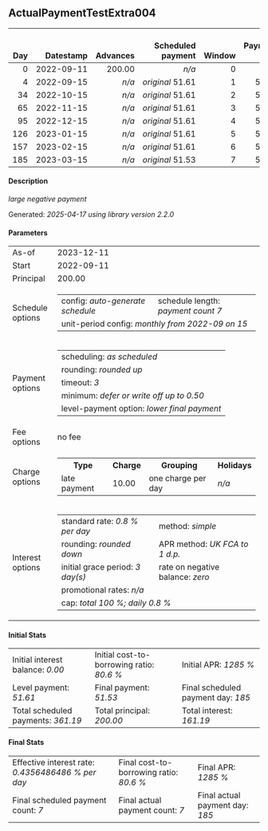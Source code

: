 <h2>ActualPaymentTestExtra004</h2>
<table>
    <thead style="vertical-align: bottom;">
        <th style="text-align: right;">Day</th>
        <th style="text-align: right;">Datestamp</th>
        <th style="text-align: right;">Advances</th>
        <th style="text-align: right;">Scheduled payment</th>
        <th style="text-align: right;">Window</th>
        <th style="text-align: right;">Payment due</th>
        <th style="text-align: right;">Actual payments</th>
        <th style="text-align: right;">Generated payment</th>
        <th style="text-align: right;">Net effect</th>
        <th style="text-align: right;">Payment status</th>
        <th style="text-align: right;">Balance status</th>
        <th style="text-align: right;">Simple interest</th>
        <th style="text-align: right;">New interest</th>
        <th style="text-align: right;">New charges</th>
        <th style="text-align: right;">Principal portion</th>
        <th style="text-align: right;">Fee portion</th>
        <th style="text-align: right;">Interest portion</th>
        <th style="text-align: right;">Charges portion</th>
        <th style="text-align: right;">Fee rebate</th>
        <th style="text-align: right;">Principal balance</th>
        <th style="text-align: right;">Fee balance</th>
        <th style="text-align: right;">Interest balance</th>
        <th style="text-align: right;">Charges balance</th>
        <th style="text-align: right;">Settlement figure</th>
        <th style="text-align: right;">Fee rebate if&nbsp;settled</th>
    </thead>
    <tr style="text-align: right;">
        <td class="ci00">0</td>
        <td class="ci01" style="white-space: nowrap;">2022-09-11</td>
        <td class="ci02">200.00</td>
        <td class="ci03" style="white-space: nowrap;"><i>n/a<i></td>
        <td class="ci04">0</td>
        <td class="ci05">0.00</td>
        <td class="ci06"><i>n/a</i></td>
        <td class="ci07"><i>n/a</i></td>
        <td class="ci08">0.00</td>
        <td class="ci09"><i>none&nbsp;scheduled</i></td>
        <td class="ci10">open</td>
        <td class="ci11">0.0000</td>
        <td class="ci12">0.0000</td>
        <td class="ci13"><i>n/a</i></td>
        <td class="ci14">0.00</td>
        <td class="ci15">0.00</td>
        <td class="ci16">0.00</td>
        <td class="ci17">0.00</td>
        <td class="ci18">0.00</td>
        <td class="ci19">200.00</td>
        <td class="ci20">0.00</td>
        <td class="ci21">0.0000</td>
        <td class="ci22">0.00</td>
        <td class="ci23">200.00</td>
        <td class="ci24">0.00</td>
    </tr>
    <tr style="text-align: right;">
        <td class="ci00">4</td>
        <td class="ci01" style="white-space: nowrap;">2022-09-15</td>
        <td class="ci02"><i>n/a</i></td>
        <td class="ci03" style="white-space: nowrap;"><i>original</i> 51.61</td>
        <td class="ci04">1</td>
        <td class="ci05">51.61</td>
        <td class="ci06"><i>confirmed</i>&nbsp;51.61</td>
        <td class="ci07"><i>n/a</i></td>
        <td class="ci08">51.61</td>
        <td class="ci09"><i>payment&nbsp;made</i></td>
        <td class="ci10">open</td>
        <td class="ci11">6.4000</td>
        <td class="ci12">6.4000</td>
        <td class="ci13"><i>n/a</i></td>
        <td class="ci14">45.21</td>
        <td class="ci15">0.00</td>
        <td class="ci16">6.40</td>
        <td class="ci17">0.00</td>
        <td class="ci18">0.00</td>
        <td class="ci19">154.79</td>
        <td class="ci20">0.00</td>
        <td class="ci21">0.0000</td>
        <td class="ci22">0.00</td>
        <td class="ci23">154.79</td>
        <td class="ci24">0.00</td>
    </tr>
    <tr style="text-align: right;">
        <td class="ci00">34</td>
        <td class="ci01" style="white-space: nowrap;">2022-10-15</td>
        <td class="ci02"><i>n/a</i></td>
        <td class="ci03" style="white-space: nowrap;"><i>original</i> 51.61</td>
        <td class="ci04">2</td>
        <td class="ci05">51.61</td>
        <td class="ci06"><i>confirmed</i>&nbsp;51.61</td>
        <td class="ci07"><i>n/a</i></td>
        <td class="ci08">51.61</td>
        <td class="ci09"><i>payment&nbsp;made</i></td>
        <td class="ci10">open</td>
        <td class="ci11">37.1496</td>
        <td class="ci12">37.1496</td>
        <td class="ci13"><i>n/a</i></td>
        <td class="ci14">14.47</td>
        <td class="ci15">0.00</td>
        <td class="ci16">37.14</td>
        <td class="ci17">0.00</td>
        <td class="ci18">0.00</td>
        <td class="ci19">140.32</td>
        <td class="ci20">0.00</td>
        <td class="ci21">0.0000</td>
        <td class="ci22">0.00</td>
        <td class="ci23">140.32</td>
        <td class="ci24">0.00</td>
    </tr>
    <tr style="text-align: right;">
        <td class="ci00">65</td>
        <td class="ci01" style="white-space: nowrap;">2022-11-15</td>
        <td class="ci02"><i>n/a</i></td>
        <td class="ci03" style="white-space: nowrap;"><i>original</i> 51.61</td>
        <td class="ci04">3</td>
        <td class="ci05">51.61</td>
        <td class="ci06"><i>confirmed</i>&nbsp;51.61</td>
        <td class="ci07"><i>n/a</i></td>
        <td class="ci08">51.61</td>
        <td class="ci09"><i>payment&nbsp;made</i></td>
        <td class="ci10">open</td>
        <td class="ci11">34.7994</td>
        <td class="ci12">34.7994</td>
        <td class="ci13"><i>n/a</i></td>
        <td class="ci14">16.82</td>
        <td class="ci15">0.00</td>
        <td class="ci16">34.79</td>
        <td class="ci17">0.00</td>
        <td class="ci18">0.00</td>
        <td class="ci19">123.50</td>
        <td class="ci20">0.00</td>
        <td class="ci21">0.0000</td>
        <td class="ci22">0.00</td>
        <td class="ci23">123.50</td>
        <td class="ci24">0.00</td>
    </tr>
    <tr style="text-align: right;">
        <td class="ci00">95</td>
        <td class="ci01" style="white-space: nowrap;">2022-12-15</td>
        <td class="ci02"><i>n/a</i></td>
        <td class="ci03" style="white-space: nowrap;"><i>original</i> 51.61</td>
        <td class="ci04">4</td>
        <td class="ci05">51.61</td>
        <td class="ci06"><i>confirmed</i>&nbsp;51.61</td>
        <td class="ci07"><i>n/a</i></td>
        <td class="ci08">51.61</td>
        <td class="ci09"><i>payment&nbsp;made</i></td>
        <td class="ci10">open</td>
        <td class="ci11">29.6400</td>
        <td class="ci12">29.6400</td>
        <td class="ci13"><i>n/a</i></td>
        <td class="ci14">21.97</td>
        <td class="ci15">0.00</td>
        <td class="ci16">29.64</td>
        <td class="ci17">0.00</td>
        <td class="ci18">0.00</td>
        <td class="ci19">101.53</td>
        <td class="ci20">0.00</td>
        <td class="ci21">0.0000</td>
        <td class="ci22">0.00</td>
        <td class="ci23">101.53</td>
        <td class="ci24">0.00</td>
    </tr>
    <tr style="text-align: right;">
        <td class="ci00">126</td>
        <td class="ci01" style="white-space: nowrap;">2023-01-15</td>
        <td class="ci02"><i>n/a</i></td>
        <td class="ci03" style="white-space: nowrap;"><i>original</i> 51.61</td>
        <td class="ci04">5</td>
        <td class="ci05">51.61</td>
        <td class="ci06"><i>confirmed</i>&nbsp;51.61</td>
        <td class="ci07"><i>n/a</i></td>
        <td class="ci08">51.61</td>
        <td class="ci09"><i>payment&nbsp;made</i></td>
        <td class="ci10">open</td>
        <td class="ci11">25.1794</td>
        <td class="ci12">25.1794</td>
        <td class="ci13"><i>n/a</i></td>
        <td class="ci14">26.44</td>
        <td class="ci15">0.00</td>
        <td class="ci16">25.17</td>
        <td class="ci17">0.00</td>
        <td class="ci18">0.00</td>
        <td class="ci19">75.09</td>
        <td class="ci20">0.00</td>
        <td class="ci21">0.0000</td>
        <td class="ci22">0.00</td>
        <td class="ci23">75.09</td>
        <td class="ci24">0.00</td>
    </tr>
    <tr style="text-align: right;">
        <td class="ci00">157</td>
        <td class="ci01" style="white-space: nowrap;">2023-02-15</td>
        <td class="ci02"><i>n/a</i></td>
        <td class="ci03" style="white-space: nowrap;"><i>original</i> 51.61</td>
        <td class="ci04">6</td>
        <td class="ci05">51.61</td>
        <td class="ci06"><i>confirmed</i>&nbsp;51.61</td>
        <td class="ci07"><i>n/a</i></td>
        <td class="ci08">51.61</td>
        <td class="ci09"><i>payment&nbsp;made</i></td>
        <td class="ci10">open</td>
        <td class="ci11">18.6223</td>
        <td class="ci12">18.6223</td>
        <td class="ci13"><i>n/a</i></td>
        <td class="ci14">32.99</td>
        <td class="ci15">0.00</td>
        <td class="ci16">18.62</td>
        <td class="ci17">0.00</td>
        <td class="ci18">0.00</td>
        <td class="ci19">42.10</td>
        <td class="ci20">0.00</td>
        <td class="ci21">0.0000</td>
        <td class="ci22">0.00</td>
        <td class="ci23">42.10</td>
        <td class="ci24">0.00</td>
    </tr>
    <tr style="text-align: right;">
        <td class="ci00">185</td>
        <td class="ci01" style="white-space: nowrap;">2023-03-15</td>
        <td class="ci02"><i>n/a</i></td>
        <td class="ci03" style="white-space: nowrap;"><i>original</i> 51.53</td>
        <td class="ci04">7</td>
        <td class="ci05">51.53</td>
        <td class="ci06"><i>confirmed</i>&nbsp;51.53</td>
        <td class="ci07"><i>n/a</i></td>
        <td class="ci08">51.53</td>
        <td class="ci09"><i>payment&nbsp;made</i></td>
        <td class="ci10">closed</td>
        <td class="ci11">9.4304</td>
        <td class="ci12">9.4304</td>
        <td class="ci13"><i>n/a</i></td>
        <td class="ci14">42.10</td>
        <td class="ci15">0.00</td>
        <td class="ci16">9.43</td>
        <td class="ci17">0.00</td>
        <td class="ci18">0.00</td>
        <td class="ci19">0.00</td>
        <td class="ci20">0.00</td>
        <td class="ci21">0.0000</td>
        <td class="ci22">0.00</td>
        <td class="ci23">0.00</td>
        <td class="ci24">0.00</td>
    </tr>
</table>

<h4>Description</h4>
<p><i>large negative payment</i></p>
<p>Generated: <i>2025-04-17 using library version 2.2.0</i></p>
<h4>Parameters</h4>
<table>
    <tr>
        <td>As-of</td>
        <td>2023-12-11</td>
    </tr>
    <tr>
        <td>Start</td>
        <td>2022-09-11</td>
    </tr>
    <tr>
        <td>Principal</td>
        <td>200.00</td>
    </tr>
    <tr>
        <td>Schedule options</td>
        <td>
            <table>
                <tr>
                    <td>config: <i>auto-generate schedule</i></td>
                    <td>schedule length: <i><i>payment count</i> 7</i></td>
                </tr>
                <tr>
                    <td colspan="2" style="white-space: nowrap;">unit-period config: <i>monthly from 2022-09 on 15</i></td>
                </tr>
            </table>
        </td>
    </tr>
    <tr>
        <td>Payment options</td>
        <td>
            <table>
                <tr>
                    <td>scheduling: <i>as scheduled</i></td>
                </tr>
                <tr>
                    <td>rounding: <i>rounded up</i></td>
                </tr>
                <tr>
                    <td>timeout: <i>3</i></td>
                </tr>
                <tr>
                    <td>minimum: <i>defer&nbsp;or&nbsp;write&nbsp;off&nbsp;up&nbsp;to&nbsp;0.50</i></td>
                </tr>
                <tr>
                    <td>level-payment option: <i>lower&nbsp;final&nbsp;payment</i></td>
                </tr>
            </table>
        </td>
    </tr>
    <tr>
        <td>Fee options</td>
        <td>no fee
        </td>
    </tr>
    <tr>
        <td>Charge options</td>
        <td>
            <table>
                <tr>
                    <th>Type</th>
                    <th>Charge</th>
                    <th>Grouping</th>
                    <th>Holidays</th>
                </tr>
                <tr>
                    <td>late payment</td>
                    <td>10.00</td><td>one charge per day</td><td><i>n/a</i></td>
                </tr>
            </table>
        </td>
    </tr>
    <tr>
        <td>Interest options</td>
        <td>
            <table>
                <tr>
                    <td>standard rate: <i>0.8 % per day</i></td>
                    <td>method: <i>simple</i></td>
                </tr>
                <tr>
                    <td>rounding: <i>rounded down</i></td>
                    <td>APR method: <i>UK FCA to 1 d.p.</i></td>
                </tr>
                <tr>
                    <td>initial grace period: <i>3 day(s)</i></td>
                    <td>rate on negative balance: <i>zero</i></td>
                </tr>
                <tr>
                    <td colspan="2">promotional rates: <i><i>n/a</i></i></td>
                </tr>
                <tr>
                    <td colspan="2">cap: <i>total 100 %; daily 0.8 %</td>
                </tr>
            </table>
        </td>
    </tr>
</table>
<h4>Initial Stats</h4>
<table>
    <tr>
        <td>Initial interest balance: <i>0.00</i></td>
        <td>Initial cost-to-borrowing ratio: <i>80.6 %</i></td>
        <td>Initial APR: <i>1285 %</i></td>
    </tr>
    <tr>
        <td>Level payment: <i>51.61</i></td>
        <td>Final payment: <i>51.53</i></td>
        <td>Final scheduled payment day: <i>185</i></td>
    </tr>
    <tr>
        <td>Total scheduled payments: <i>361.19</i></td>
        <td>Total principal: <i>200.00</i></td>
        <td>Total interest: <i>161.19</i></td>
    </tr>
</table>

<h4>Final Stats</h4>
<table>
    <tr>
        <td>Effective interest rate: <i>0.4356486486 % per day</i></td>
        <td>Final cost-to-borrowing ratio: <i>80.6 %</i></td>
        <td>Final APR: <i>1285 %</i></td>
    </tr>
    <tr>
        <td>Final scheduled payment count: <i>7</i></td>
        <td>Final actual payment count: <i>7</i></td>
        <td>Final actual payment day: <i>185</i></td>
    </tr>
</table>

